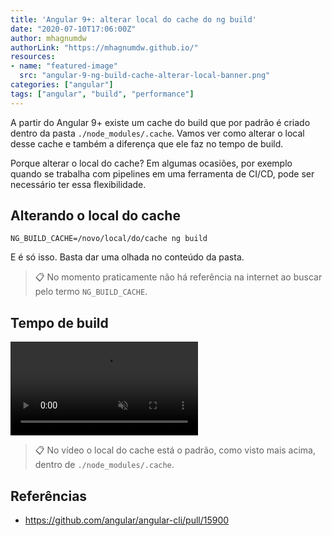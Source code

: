 ```yaml
---
title: 'Angular 9+: alterar local do cache do ng build'
date: "2020-07-10T17:06:00Z"
author: mhagnumdw
authorLink: "https://mhagnumdw.github.io/"
resources:
- name: "featured-image"
  src: "angular-9-ng-build-cache-alterar-local-banner.png"
categories: ["angular"]
tags: ["angular", "build", "performance"]
---
```


A partir do Angular 9+ existe um cache do build que por padrão é criado dentro da pasta `./node_modules/.cache`. Vamos ver como alterar o local desse cache e também a diferença que ele faz no tempo de build.

<!--more-->

Porque alterar o local do cache? Em algumas ocasiões, por exemplo quando se trabalha com pipelines em uma ferramenta de CI/CD, pode ser necessário ter essa flexibilidade.

## Alterando o local do cache

```shell
NG_BUILD_CACHE=/novo/local/do/cache ng build
```

E é só isso. Basta dar uma olhada no conteúdo da pasta.

> 📋 No momento praticamente não há referência na internet ao buscar pelo termo `NG_BUILD_CACHE`.

## Tempo de build

<video muted autoplay controls style="width=:100%;padding: unset;">
    <source src="angular-9-ng-build-cache-alterar-local.mp4" type="video/mp4">
    Your browser does not support the video tag.
</video>

> 📋 No vídeo o local do cache está o padrão, como visto mais acima, dentro de `./node_modules/.cache`.

## Referências

- <https://github.com/angular/angular-cli/pull/15900>
